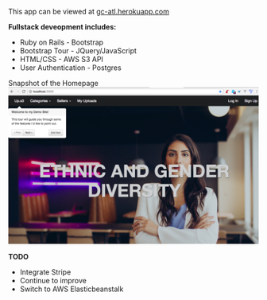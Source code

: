 This app can be viewed at [gc-atl.herokuapp.com](gc-atl.herokuapp.com)

**Fullstack deveopment includes:**

- Ruby on Rails 		- Bootstrap
- Bootstrap Tour 		- JQuery/JavaScript
- HTML/CSS				- AWS S3 API
- User Authentication	- Postgres

Snapshot of the Homepage
![Alt text](/app/assets/images/dp5.png?raw=true "Basic Snapshot of the homepage")

**TODO**
- Integrate Stripe
- Continue to improve
- Switch to AWS Elasticbeanstalk